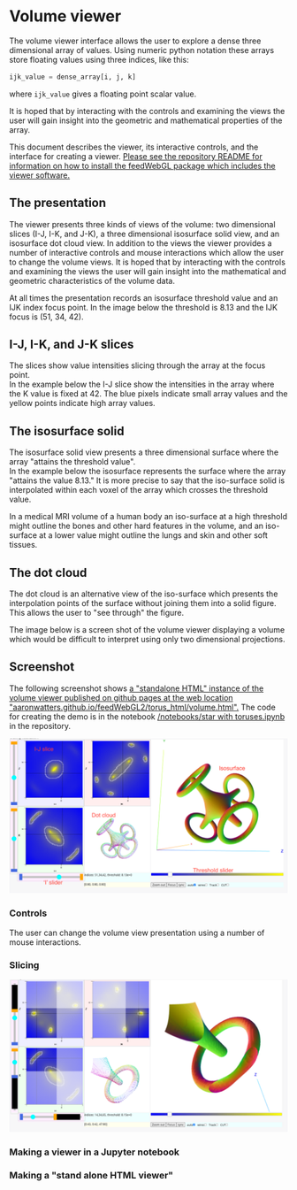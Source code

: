
# Volume viewer

The volume viewer interface allows the user to explore a dense three dimensional array of values.
Using numeric python notation these arrays store floating values using three indices, like this:

```Python
ijk_value = dense_array[i, j, k]
```

where `ijk_value` gives a floating point scalar value.

It is hoped that by interacting with the controls
and examining the views the user will gain insight into the geometric
and mathematical properties of the array.

This document describes the viewer, its interactive controls, and the interface
for creating a viewer.
<a href="README.md">
Please see the repository README for information on how to install the feedWebGL package
which includes the viewer software.
</a>

## The presentation

The viewer presents three kinds of views of the volume: two dimensional slices (I-J, I-K, and J-K),
a three dimensional isosurface solid view, and an isosurface dot cloud view.  In addition to the views the
viewer provides a number of interactive controls and mouse interactions which allow the user
to change the volume views.  It is hoped that by interacting with the controls
and examining the views the user will gain insight into the mathematical and geometric
characteristics of the volume data.

At all times the presentation records an isosurface threshold value and an IJK index focus point.
In the image below the threshold is 8.13 and the IJK focus is (51, 34, 42).

## I-J, I-K, and J-K slices

The slices show value intensities slicing through the array at the focus point.  
In the example below
the I-J slice show the intensities in the array where the K value is fixed at 42.  The blue
pixels indicate small array values and the yellow points indicate high array values.

## The isosurface solid

The isosurface solid view presents a three dimensional surface where the
array "attains the threshold value".  
In the example below the isosurface represents the surface where the array
"attains the value 8.13."
It is more precise to say that the iso-surface solid is interpolated
within each voxel of the array which crosses the threshold value.  

In a medical MRI
volume of a human body an iso-surface at a high threshold might outline the bones
and other hard features
in the volume, and an iso-surface at a lower value might outline the lungs and skin and
other soft tissues.

## The dot cloud

The dot cloud is an alternative view of the iso-surface which presents the interpolation
points of the surface without joining them into a solid figure.  This allows the
user to "see through" the figure.

The image below is a screen shot of the volume viewer displaying a volume which would be
difficult to interpret using only two dimensional projections.

## Screenshot

The following screenshot shows 
<a href="https://aaronwatters.github.io/feedWebGL2/torus_html/volume.html" target="_blank" >
a "standalone HTML" instance of the volume viewer published on github pages
at the web location "aaronwatters.github.io/feedWebGL2/torus_html/volume.html".</a>
The code for creating the demo is in the notebook
<a href="https://github.com/AaronWatters/feedWebGL2/blob/master/notebooks/star%20with%20toruses.ipynb">
/notebooks/star with toruses.ipynb
</a> in the repository.

<img src="star_volume.png" width=1000/>

### Controls

The user can change the volume view presentation using a number of mouse interactions.

### Slicing

<img src="sliced.png" width=1000/>

### Making a viewer in a Jupyter notebook

### Making a "stand alone HTML viewer"
